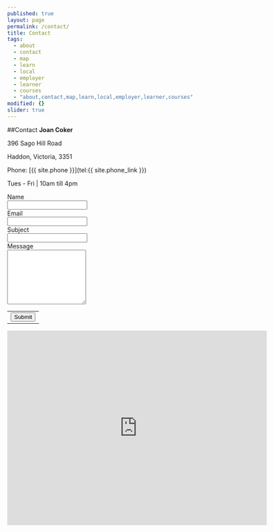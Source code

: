 ```yaml
---
published: true
layout: page
permalink: /contact/
title: Contact
tags: 
  - about
  - contact
  - map
  - learn
  - local
  - employer
  - learner
  - courses
  - "about,contact,map,learn,local,employer,learner,courses"
modified: {}
slider: true
---
```


##Contact
**Joan Coker**

396 Sago Hill Road

Haddon, Victoria, 3351


Phone: [{{ site.phone }}](tel:{{ site.phone_link }})

Tues - Fri | 10am till 4pm


 <form action="https://docs.google.com/forms/d/1810nqTyOU6z60nSWKGEjt6Z71FsBlu8g6s1bzJ7QPVo/formResponse" method="POST" id="ss-form" target="_self" onsubmit=""><ol role="list" class="ss-question-list" style="padding-left: 0">
<div class="ss-form-question errorbox-good" role="listitem">
<div dir="ltr" class="ss-item ss-item-required ss-text"><div class="ss-form-entry">
<label class="ss-q-item-label" for="entry_307294769"><div class="ss-q-title">Name
<label for="itemView.getDomIdToLabel()" aria-label="(Required field)"></label>
<span class="ss-required-asterisk"></span></div>
<div class="ss-q-help ss-secondary-text" dir="ltr"></div></label>
<input type="text" name="entry.307294769" value="" class="ss-q-short" id="entry_307294769" dir="auto" aria-label="Name  " aria-required="true" required="" title="">
<div class="error-message" id="1465494736_errorMessage"></div>
<div class="required-message"></div>
</div></div></div> <div class="ss-form-question errorbox-good" role="listitem">
<div dir="ltr" class="ss-item ss-item-required ss-text"><div class="ss-form-entry">
<label class="ss-q-item-label" for="entry_2041352265"><div class="ss-q-title">Email
<label for="itemView.getDomIdToLabel()" aria-label="(Required field)"></label>
<span class="ss-required-asterisk"> </span></div>
<div class="ss-q-help ss-secondary-text" dir="ltr"></div></label>
<input type="text" name="entry.2041352265" value="" class="ss-q-short" id="entry_2041352265" dir="auto" aria-label="Email  " aria-required="true" required="" title="">
<div class="error-message" id="752733325_errorMessage"></div>
<div class="required-message"> </div>
</div></div></div> <div class="ss-form-question errorbox-good" role="listitem">
<div dir="ltr" class="ss-item ss-item-required ss-text"><div class="ss-form-entry">
<label class="ss-q-item-label" for="entry_1801983455"><div class="ss-q-title">Subject
<label for="itemView.getDomIdToLabel()" aria-label="(Required field)"></label>
<span class="ss-required-asterisk"> </span></div>
<div class="ss-q-help ss-secondary-text" dir="ltr"></div></label>
<input type="text" name="entry.1801983455" value="" class="ss-q-short" id="entry_1801983455" dir="auto" aria-label="Subject  " aria-required="true" required="" title="">
<div class="error-message" id="1840354204_errorMessage"></div>
<div class="required-message"> </div>
</div></div></div> <div class="ss-form-question errorbox-good" role="listitem">
<div dir="ltr" class="ss-item ss-item-required ss-paragraph-text"><div class="ss-form-entry">
<label class="ss-q-item-label" for="entry_613251205"><div class="ss-q-title">Message
<label for="itemView.getDomIdToLabel()" aria-label="(Required field)"></label>
<span class="ss-required-asterisk"> </span></div>
<div class="ss-q-help ss-secondary-text" dir="ltr"></div></label>
<textarea name="entry.613251205" rows="8" cols="0" class="ss-q-long" id="entry_613251205" dir="auto" aria-label="Message  " aria-required="true" required=""></textarea>
<div class="error-message" id="1796943374_errorMessage"></div>
<div class="required-message"> </div>
</div></div></div>
<input type="hidden" name="draftResponse" value="[,,&quot;-2742177682179379726&quot;]
">
<input type="hidden" name="pageHistory" value="0">


<input type="hidden" name="fbzx" value="-2742177682179379726">

<div class="ss-item ss-navigate"><table id="navigation-table"><tbody><tr><td class="ss-form-entry goog-inline-block" id="navigation-buttons" dir="ltr">
<input type="submit" name="submit" value="Submit" id="ss-submit">
<div class="ss-password-warning ss-secondary-text"></div></td>
</tr></tbody></table></div></ol></form>

<iframe src="https://www.google.com/maps/embed?pb=!1m14!1m8!1m3!1d3161.6221609711647!2d143.721599!3d-37.58751399999999!3m2!1i1024!2i768!4f13.1!3m3!1m2!1s0x6ad16776136bd9e1%3A0x936cb114fdc54107!2s396+Sago+Hill+Rd%2C+Haddon+VIC+3351%2C+Australia!5e0!3m2!1sen!2s!4v1407562949063" width="600" height="450" frameborder="0" style="border:0"></iframe>